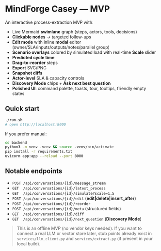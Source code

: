# MindForge Casey — MVP

An interactive process-extraction MVP with:
- Live Mermaid **swimlane** graph (steps, actors, tools, decisions)
- **Clickable nodes** → targeted follow-ups
- **Edit mode** with inline **modal** editor (owner/SLA/inputs/outputs/notes/parallel group)
- **Scenario overlays** colored by simulated load with real-time **Scale** slider
- **Predicted cycle time**
- **Drag-to-reorder** steps
- **Export** SVG/PNG
- **Snapshot diffs**
- **Actor-level** SLA & capacity controls
- **Discovery Mode** chips + **Ask next best question**
- **Polished UI**: command palette, toasts, tour, tooltips, friendly empty states

## Quick start
```bash
./run.sh
# open http://localhost:8000
```
If you prefer manual:
```bash
cd backend
python3 -m venv .venv && source .venv/bin/activate
pip install -r requirements.txt
uvicorn app:app --reload --port 8000
```

## Notable endpoints
- `POST /api/conversations/{id}/message_stream`
- `GET  /api/conversations/{id}/latest_process`
- `GET  /api/conversations/{id}/simulate?scale=1.5`
- `POST /api/conversations/{id}/edit` (**edit|delete|insert_after**)
- `POST /api/conversations/{id}/reorder`
- `POST /api/conversations/{id}/meta` (structured fields)
- `GET  /api/conversations/{id}/diff`
- `GET  /api/conversations/{id}/next_question` (**Discovery Mode**)

> This is an offline MVP (no vendor keys needed). If you want to connect a real LLM or vector store later, stub points already exist in `services/llm_client.py` and `services/extract.py` (if present in your local build).

